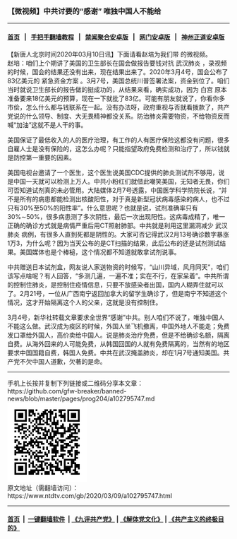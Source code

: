 ### 【微视频】中共讨要的“感谢” 唯独中国人不能给
------------------------

#### [首页](https://github.com/gfw-breaker/banned-news/blob/master/README.md) &nbsp;&nbsp;|&nbsp;&nbsp; [手把手翻墙教程](https://github.com/gfw-breaker/guides/wiki) &nbsp;&nbsp;|&nbsp;&nbsp; [禁闻聚合安卓版](https://github.com/gfw-breaker/bn-android) &nbsp;&nbsp;|&nbsp;&nbsp; [网门安卓版](https://github.com/oGate2/oGate) &nbsp;&nbsp;|&nbsp;&nbsp; [神州正道安卓版](https://github.com/SzzdOgate/update) 



<div><div class="post_content" itemprop="articleBody">
 <p>
  【新唐人北京时间2020年03月10日讯】下面请看赵培为我们带 的微视频。
  <br/>
  赵培：咱们上个期讲了美国的卫生部长在国会做报告要钱对抗
  <ok href="https://www.ntdtv.com/gb/武汉肺炎.htm">
   武汉肺炎
  </ok>
  ，录视频的时候，国会的结果还没有出来，现在结果出来了。2020年3月4号，国会公布了83亿美元的
  <ok href="https://www.ntdtv.com/gb/紧急资金方案.htm">
   紧急资金方案
  </ok>
  。3月7号，美国总统川普签署法案，资金到位了。咱们当时就说卫生部长的报告做的挺成功的，从结果来看，确实成功，因为
  <ok href="https://www.ntdtv.com/gb/白宫.htm">
   白宫
  </ok>
  原本准备要来18亿美元的预算，现在一下就批了83亿。可能有朋友就说了，你看你多市侩，怎么什么都与钱联系在一起。没有办法呀，政府重视与否就看拨款了，共产党说的什么领导、制度、大无畏精神都没关系。防治肺炎需要物资，不给物资反而喊“加油”这就不是人干的事。
 </p>
 <p>
  美国保证了最低收入的人的医疗治理，有工作的人有医疗保险这都没有问题，很多自雇人士是没有保险的，这怎么办呢？只能指望政府免费检测和治疗了，所以钱就是防控第一重要的因素。
 </p>
 <p>
  美国电视台邀请了一个医生，这个医生说美国CDC提供的肺炎测试剂不够用，说是中国一天就可以检测上万人。中共小粉红们就借此嘲笑美国，无知者无畏，你们可否知道试剂真的未必管用。大陆媒体2月7号透露，中国医学科学院院长说，“并不是所有的病患都能检测出核酸阳性，对于真是新型冠状病毒感染的病人，也不过只有30%至50%的阳性率”。什么意思呢？也就是说，试剂准确率只有30%∼50%，很多病患测了多次阴性，最后一次出现阳性。这病毒成精了，唯一正确的确诊方式就是病情严重后用CT照射肺部。中共就是利用这里漏洞减少
  <ok href="https://www.ntdtv.com/gb/武汉肺炎.htm">
   武汉肺炎
  </ok>
  病例，有很多人直到死都是阴性的。大家可否记得武汉2月13号确诊数字暴涨1万3，为什么呢？因为当天公布的是CT扫描的结果，此后公布的还是试剂测试结果。美国媒体也是个棒槌，这个情况都不知道就敢拿试剂说事。
 </p>
 <p>
  中共赠送日本试剂盒，网友说人家送物资的时候写，“山川异域，风月同天”，咱们该写点啥呢？有人回答，“多测几遍，一遍不准；实在不行，在家呆着”。中共所谓的控制住肺炎，是控制住疫情信息，只要不放感染者出国，国内人糊弄住就可以了。2月21号，一位从广西南宁返回加拿大的留学生确诊了，但是南宁不知道这个情况，这才开始隔离这个人的父亲，这就是没有控制住。
 </p>
 <p>
  3月4号，新华社转载文章要求全世界“感谢”中共。别人咱们不说了，唯独中国人不能这么做。武汉成为疫区的时候，外国人坐飞机撤离，中国外地人不能走；免费发口罩给外国人，高价卖给中国人。说是肺炎治疗免费，但是不给确诊名额，隔离自费。从海外回来的人可能免费，从韩国回国的人就有免费隔离的，当然有的地区要求中国国籍自费，韩国人免费。中共在武汉掩盖肺炎，却在1月7号通知美国。共产党不欠中国人道歉，欠著的是命。
 </p>
 <div class="single_ad">
 </div>
</div>
</div>
<hr/>
手机上长按并复制下列链接或二维码分享本文章：<br/>
https://github.com/gfw-breaker/banned-news/blob/master/pages/prog204/a102795747.md <br/>
<a href='https://github.com/gfw-breaker/banned-news/blob/master/pages/prog204/a102795747.md'><img src='https://github.com/gfw-breaker/banned-news/blob/master/pages/prog204/a102795747.md.png'/></a> <br/>
原文地址（需翻墙访问）：https://www.ntdtv.com/gb/2020/03/09/a102795747.html


------------------------
#### [首页](https://github.com/gfw-breaker/banned-news/blob/master/README.md) &nbsp;|&nbsp; [一键翻墙软件](https://github.com/gfw-breaker/nogfw/blob/master/README.md) &nbsp;| [《九评共产党》](https://github.com/gfw-breaker/9ping.md/blob/master/README.md#九评之一评共产党是什么) | [《解体党文化》](https://github.com/gfw-breaker/jtdwh.md/blob/master/README.md) | [《共产主义的终极目的》](https://github.com/gfw-breaker/gczydzjmd.md/blob/master/README.md)


<img src='http://gfw-breaker.win/banned-news/pages/prog204/a102795747.md' width='0px' height='0px'/>